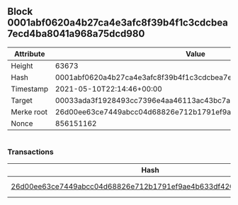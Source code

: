 ## Block 0001abf0620a4b27ca4e3afc8f39b4f1c3cdcbea7ecd4ba8041a968a75dcd980

Attribute | Value
--- | ---
Height | 63673
Hash | 0001abf0620a4b27ca4e3afc8f39b4f1c3cdcbea7ecd4ba8041a968a75dcd980
Timestamp | 2021-05-10T22:14:46+00:00
Target | 00033ada3f1928493cc7396e4aa46113ac43bc7ac52aab5d08e3934913716f64
Merke root | 26d00ee63ce7449abcc04d68826e712b1791ef9ae4b633df420ee750cb5a60f5
Nonce | 856151162

```

```

### Transactions

Hash | Amount
--- | ---
[26d00ee63ce7449abcc04d68826e712b1791ef9ae4b633df420ee750cb5a60f5](26d00ee63ce7449abcc04d68826e712b1791ef9ae4b633df420ee750cb5a60f5.md) | 10.00000000 SKEPTI 
